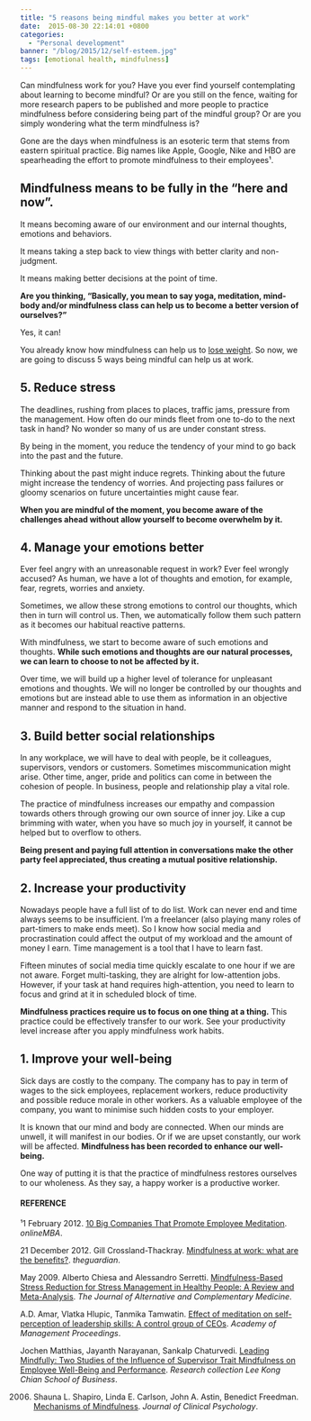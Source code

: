 ```yaml
---
title: "5 reasons being mindful makes you better at work"
date:  2015-08-30 22:14:01 +0800
categories:
  - "Personal development"
banner: "/blog/2015/12/self-esteem.jpg"
tags: [emotional health, mindfulness]
---
```

Can mindfulness work for you? Have you ever find yourself contemplating about learning to become mindful? Or are you still on the fence, waiting for more research papers to be published and more people to practice mindfulness before considering being part of the mindful group? Or are you simply wondering what the term mindfulness is?

Gone are the days when mindfulness is an esoteric term that stems from eastern spiritual practice. Big names like Apple, Google, Nike and HBO are spearheading the effort to promote mindfulness to their employees¹.

## Mindfulness means to be fully in the “here and now”.
It means becoming aware of our environment and our internal thoughts, emotions and behaviors.

It means taking a step back to view things with better clarity and non-judgment.

It means making better decisions at the point of time.

**Are you thinking, “Basically, you mean to say yoga, meditation, mind-body and/or mindfulness class can help us to become a better version of ourselves?”**

Yes, it can!

You already know how mindfulness can help us to [lose weight](/fitness/2015/06/28/5-facts-about-yoga-and-weight-loss/). So now, we are going to discuss 5 ways being mindful can help us at work.

## 5. Reduce stress
The deadlines, rushing from places to places, traffic jams, pressure from the management. How often do our minds fleet from one to-do to the next task in hand? No wonder so many of us are under constant stress.

By being in the moment, you reduce the tendency of your mind to go back into the past and the future.

Thinking about the past might induce regrets. Thinking about the future might increase the tendency of worries. And projecting pass failures or gloomy scenarios on future uncertainties might cause fear.

**When you are mindful of the moment, you become aware of the challenges ahead without allow yourself to become overwhelm by it.**

## 4. Manage your emotions better
Ever feel angry with an unreasonable request in work? Ever feel wrongly accused? As human, we have a lot of thoughts and emotion, for example, fear, regrets, worries and anxiety.

Sometimes, we allow these strong emotions to control our thoughts, which then in turn will control us. Then, we automatically follow them such pattern as it becomes our habitual reactive patterns.

With mindfulness, we start to become aware of such emotions and thoughts. **While such emotions and thoughts are our natural processes, we can learn to choose to not be affected by it.**

Over time, we will build up a higher level of tolerance for unpleasant emotions and thoughts. We will no longer be controlled by our thoughts and emotions but are instead able to use them as information in an objective manner and respond to the situation in hand.

## 3. Build better social relationships
In any workplace, we will have to deal with people, be it colleagues, supervisors, vendors or customers. Sometimes miscommunication might arise. Other time, anger, pride and politics can come in between the cohesion of people. In business, people and relationship play a vital role.

The practice of mindfulness increases our empathy and compassion towards others through growing our own source of inner joy. Like a cup brimming with water, when you have so much joy in yourself, it cannot be helped but to overflow to others.

**Being present and paying full attention in conversations make the other party feel appreciated, thus creating a mutual positive relationship.**

## 2. Increase your productivity
Nowadays people have a full list of to do list. Work can never end and time always seems to be insufficient. I’m a freelancer (also playing many roles of part-timers to make ends meet). So I know how social media and procrastination could affect the output of my workload and the amount of money I earn. Time management is a tool that I have to learn fast.

Fifteen minutes of social media time quickly escalate to one hour if we are not aware. Forget multi-tasking, they are alright for low-attention jobs. However, if your task at hand requires high-attention, you need to learn to focus and grind at it in scheduled block of time.

**Mindfulness practices require us to focus on one thing at a thing.** This practice could be effectively transfer to our work. See your productivity level increase after you apply mindfulness work habits.

## 1. Improve your well-being
Sick days are costly to the company. The company has to pay in term of wages to the sick employees, replacement workers, reduce productivity and possible reduce morale in other workers. As a valuable employee of the company, you want to minimise such hidden costs to your employer.

It is known that our mind and body are connected. When our minds are unwell, it will manifest in our bodies. Or if we are upset constantly, our work will be affected. **Mindfulness has been recorded to enhance our well-being.**

One way of putting it is that the practice of mindfulness restores ourselves to our wholeness. As they say, a happy worker is a productive worker.

#### REFERENCE
¹1 February 2012. [10 Big Companies That Promote Employee Meditation](http://www.onlinemba.com/blog/10-big-companies-that-promote-employee-meditation/). _onlineMBA_.

21 December 2012. Gill Crossland-Thackray. [Mindfulness at work: what are the benefits?](http://www.theguardian.com/careers/careers-blog/mindfulness-at-work-benefits). _theguardian_.

May 2009. Alberto Chiesa and Alessandro Serretti. [Mindfulness-Based Stress Reduction for Stress Management in Healthy People: A Review and Meta-Analysis](http://online.liebertpub.com/doi/abs/10.1089/acm.2008.0495). _The Journal of Alternative and Complementary Medicine_.

A.D. Amar, Vlatka Hlupic, Tanmika Tamwatin. [Effect of meditation on self-perception of leadership skills: A control group of CEOs](http://proceedings.aom.org/content/2014/1/14282.short). _Academy of Management Proceedings_.

Jochen Matthias, Jayanth Narayanan, Sankalp Chaturvedi. [Leading Mindfully: Two Studies of the Influence of Supervisor Trait Mindfulness on Employee Well-Being and Performance](http://ink.library.smu.edu.sg/cgi/viewcontent.cgi?article=4319&amp;context=lkcsb_research). _Research collection Lee Kong Chian School of Business_.

2006. Shauna L. Shapiro, Linda E. Carlson, John A. Astin, Benedict Freedman. [Mechanisms of Mindfulness](http://www.mindfulnessstudies.com/wp-content/uploads/2014/01/2-Shapiro-M-echanismsOfMindfulness2006.pdf). _Journal of Clinical Psychology_.
